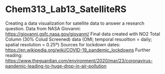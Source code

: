 # Chem313_Lab13_SatelliteRS
Creating a data visualization for satellite data to answer a research question.
Data from NASA Giovanni: https://giovanni.gsfc.nasa.gov/giovanni/
Final data created with NO2 Total Column (30% Colud Screened) data (OMI; temporal resuoltion = daily; spatial resolution = 0.25º)
Sources for lockdown dates: https://en.wikipedia.org/wiki/COVID-19_pandemic_lockdowns
Further reading: https://www.theguardian.com/environment/2020/mar/23/coronavirus-pandemic-leading-to-huge-drop-in-air-pollution

